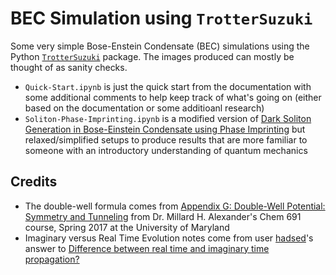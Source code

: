 # BEC Simulation using `TrotterSuzuki`

Some very simple Bose-Enstein Condensate (BEC) simulations using the Python [`TrotterSuzuki`](https://trotter-suzuki-mpi.readthedocs.io/en/stable/index.html) package. The images produced can mostly be thought of as sanity checks.

* `Quick-Start.ipynb` is just the quick start from the documentation with some additional comments to help keep track of what's going on (either based on the documentation or some additioanl research)
* `Soliton-Phase-Imprinting.ipynb` is a modified version of [Dark Soliton Generation in Bose-Einstein Condensate using Phase Imprinting](https://trotter-suzuki-mpi.readthedocs.io/en/stable/examples.html#dark-soliton-generation-in-bose-einstein-condensate-using-phase-imprinting) but relaxed/simplified setups to produce results that are more familiar to someone with an introductory understanding of quantum mechanics

## Credits
* The double-well formula comes from [Appendix G: Double-Well Potential: Symmetry and Tunneling](https://www2.chem.umd.edu/groups/alexander/chem691/Double_well.pdf) from Dr. Millard H. Alexander's Chem 691 course, Spring 2017 at the University of Maryland
* Imaginary versus Real Time Evolution notes come from user [hadsed](https://physics.stackexchange.com/users/21895/hadsed)'s answer to [Difference between real time and imaginary time propagation?](https://physics.stackexchange.com/questions/58183/difference-between-real-time-and-imaginary-time-propagation)